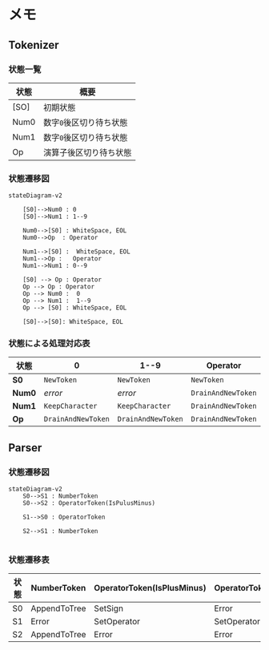 # メモ

## Tokenizer

### 状態一覧

| 状態 | 概要                    |
| ---- | ----------------------- |
| [SO] | 初期状態                |
| Num0 | 数字`0`後区切り待ち状態 |
| Num1 | 数字`0`後区切り待ち状態 |
| Op   | 演算子後区切り待ち状態  |

### 状態遷移図

```mermaid
stateDiagram-v2
    
    [S0]-->Num0 : 0
    [S0]-->Num1 : 1--9

    Num0-->[S0] : WhiteSpace, EOL
    Num0-->Op  : Operator

    Num1-->[S0] :  WhiteSpace, EOL
    Num1-->Op :   Operator
    Num1-->Num1 : 0--9

    [S0] --> Op : Operator
    Op --> Op : Operator
    Op --> Num0 :  0
    Op --> Num1 :  1--9
    Op --> [S0] : WhiteSpace, EOL

    [S0]-->[S0]: WhiteSpace, EOL
```

### 状態による処理対応表

| 状態     | 0                  | 1--9               | Operator           | WhiteSpace | EOL     |
| -------- | ------------------ | ------------------ | ------------------ | ---------- | ------- |
| **S0**   | `NewToken`         | `NewToken`         | `NewToken`         | -          | -       |
| **Num0** | *error*            | *error*            | `DrainAndNewToken` | `Drain`    | `Drain` |
| **Num1** | `KeepCharacter`    | `KeepCharacter`    | `DrainAndNewToken` | `Drain`    | `Drain` |
| **Op**   | `DrainAndNewToken` | `DrainAndNewToken` | `DrainAndNewToken` | `Drain`    | `Drain` |

## Parser

### 状態遷移図
```mermaid
stateDiagram-v2
    S0-->S1 : NumberToken
    S0-->S2 : OperatorToken(IsPulusMinus)

    S1-->S0 : OperatorToken

    S2-->S1 : NumberToken


```

### 状態遷移表

| 状態 | NumberToken  | OperatorToken(IsPlusMinus) | OperatorToken(Other) |
| ---- | ------------ | -------------------------- | -------------------- |
| S0   | AppendToTree | SetSign                    | Error                |
| S1   | Error        | SetOperator                | SetOperator          |
| S2   | AppendToTree | Error                      | Error                |

